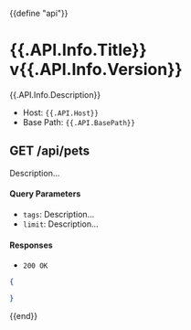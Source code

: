 {{define "api"}}

# {{.API.Info.Title}} v{{.API.Info.Version}} 
{{.API.Info.Description}}

* Host: `{{.API.Host}}`
* Base Path: `{{.API.BasePath}}`

## GET /api/pets 

Description...

#### Query Parameters

* `tags`: Description...
* `limit`: Description...

#### Responses 
* `200 OK` 

 ```json
 {

 }
 ```


{{end}}